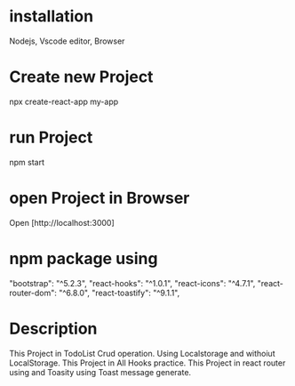 # installation
Nodejs, Vscode editor, Browser
# Create new Project
npx create-react-app my-app
# run Project
npm start
# open Project in Browser
Open [http://localhost:3000]
# npm package using
"bootstrap": "^5.2.3",
"react-hooks": "^1.0.1",
"react-icons": "^4.7.1",
"react-router-dom": "^6.8.0",
"react-toastify": "^9.1.1",
# Description 
This Project in TodoList Crud operation. Using Localstorage and withoiut LocalStorage. This Project in All Hooks practice. This Project in react router using and Toasity using Toast message generate.
